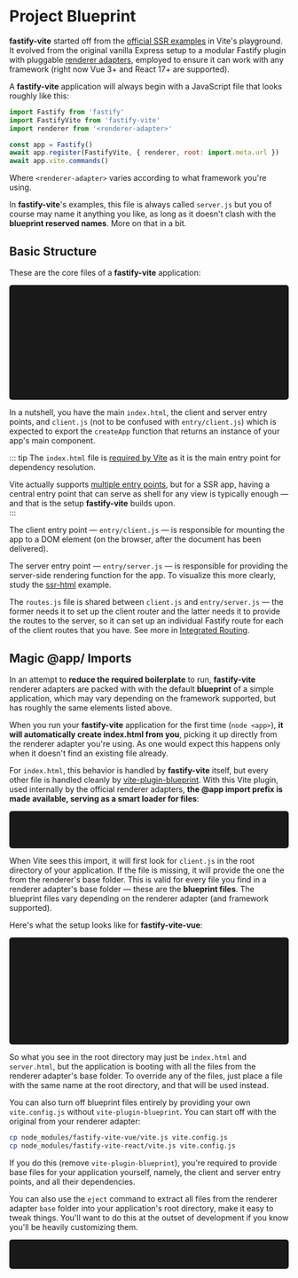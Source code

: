 
# Project Blueprint

<b>fastify-vite</b> started off from the [official SSR examples](https://github.com/vitejs/vite/tree/main/packages/playground/) in Vite's playground. It evolved from the original vanilla Express setup to a modular Fastify plugin with pluggable [renderer adapters](/concepts/renderer-adapters), employed to ensure it can work with any framework (right now Vue 3+ and React 17+ are supported). 

A <b>fastify-vite</b> application will always begin with a JavaScript file that looks roughly like this:

```js
import Fastify from 'fastify'
import FastifyVite from 'fastify-vite'
import renderer from '<renderer-adapter>'

const app = Fastify()
await app.register(FastifyVite, { renderer, root: import.meta.url })
await app.vite.commands()
```

Where `<renderer-adapter>` varies according to what framework you're using.

In <b>fastify-vite</b>'s examples, this file is always called `server.js` but you of course may name it anything you like, as long as it doesn't clash with the **blueprint reserved names**. More on that in a bit.

## Basic Structure

These are the core files of a <b>fastify-vite</b> application:

<div style="
  background: #191919; 
  padding: 1.4em; 
  border-radius: 5px !important;
  margin-top: 1em;"><code>├─ entry/<br>
│  ├─ client.js<br>
│  └─ server.js<br>
├─ index.html<br>
├─ routes.js<br>
└─ client.js<br>
</code>
</div>

In a nutshell, you have the main `index.html`, the client and server entry points, and `client.js` (not to be confused with `entry/client.js`) which is expected to export the `createApp` function that returns an instance of your app's main component.

::: tip
The `index.html` file is [required by Vite][vite-index-html] as it is the main entry point for dependency resolution. 

[vite-index-html]: https://vitejs.dev/guide/#index-html-and-project-root

Vite actually supports [multiple entry points](https://vitejs.dev/guide/build.html#multi-page-app), but for a SSR app, having a central entry point that can serve as shell for any view is typically enough — and that is the setup <b>fastify-vite</b> builds upon.<br>
:::

The client entry point — `entry/client.js` — is responsible for mounting the app to a DOM element (on the browser, after the document has been delivered).

The server entry point — `entry/server.js` — is responsible for providing the server-side rendering function for the app. To visualize this more clearly, study the [ssr-html](https://github.com/vitejs/vite/tree/main/packages/playground/ssr-html) example.

The `routes.js` file is shared between `client.js` and `entry/server.js` — the former needs it to set up the client router and the latter needs it to provide the routes to the server, so it can set up an individual Fastify route for each of the client routes that you have. See more in [Integrated Routing](/concepts/integrated-routing).

## Magic @app/ Imports

In an attempt to **reduce the required boilerplate** to run, <b>fastify-vite</b> renderer adapters are packed with with the default **blueprint** of a simple application, which may vary depending on the framework supported, but has roughly the same elements listed above. 

When you run your <b>fastify-vite</b> application for the first time (`node <app>`), **it will automatically create <b>index.html</b> from you**, picking it up directly from the renderer adapter you're using. As one would expect this happens only when it doesn't find an existing file already.

For `index.html`, this behavior is handled by <b>fastify-vite</b> itself, but every other file is handled cleanly by [vite-plugin-blueprint](https://github.com/terixjs/vite-plugin-blueprint). With this Vite plugin, used internally by the official renderer adapters, **the @app import prefix is made available, serving as a smart loader for files**:

<div style="border-radius: 5px !important; background: #191919; padding: 1.4em; margin-top: 1em;"><code>
import client from '@app/client.js'
</code></div>

When Vite sees this import, it will first look for `client.js` in the root directory of your application. If the file is missing, it will provide the one the from the renderer's base folder. This is valid for every file you find in a renderer adapter's base folder — these are the **blueprint files**. The blueprint files vary depending on the renderer adapter (and framework supported). 

Here's what the setup looks like for <b>fastify-vite-vue</b>:

<div style="
  background: #191919; 
  padding: 1.4em; 
  border-radius: 5px !important;
  margin-top: 1em;"><pre style="padding: 0; margin: 0"><code>├─ server.js
├─ index.html
└─ node_modules/
   └─ fastify-vite-vue/
      └─ base/
         ├─ entry/
         │  ├─ client.js
         │  └─ server.js
         ├─ routes.js
         ├─ head.js
         └─ client.js
</code></pre>
</div>

So what you see in the root directory may just be `index.html` and `server.html`, but the application is booting with all the files from the renderer adapter's base folder. To override any of the files, just place a file with the same name at the root directory, and that will be used instead.

You can also turn off blueprint files entirely by providing your own `vite.config.js` without `vite-plugin-blueprint`. You can start off with the original from your renderer adapter:

```bash
cp node_modules/fastify-vite-vue/vite.js vite.config.js
cp node_modules/fastify-vite-react/vite.js vite.config.js
```

If you do this (remove `vite-plugin-blueprint`), you're required to provide base files for your application yourself, namely, the client and server entry points, and all their dependencies.

You can also use the `eject` command to extract all files from the renderer adapter `base` folder into your application's root directory, make it easy to tweak things. You'll want to do this at the outset of development if you know you'll be heavily customizing them.


<div style="
  background: #191919; 
  padding: 1.4em; 
  border-radius: 5px !important;
  margin-top: 1em;"><pre style="padding: 0; margin: 0"><code>node &lt;app&gt; eject</code></pre>
</div>

